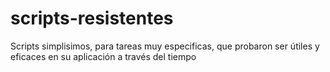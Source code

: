 # scripts-resistentes
Scripts simplisimos, para tareas muy especificas, que probaron ser útiles y eficaces en su aplicación a través del tiempo
